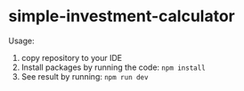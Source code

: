 # simple-investment-calculator
Usage:
1. copy repository to your IDE
2. Install packages by running the code: `npm install`
3. See result by running: `npm run dev`
